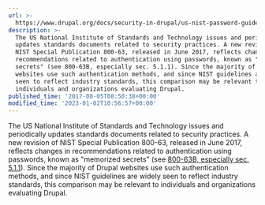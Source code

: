 ```yaml
---
url: >-
  https://www.drupal.org/docs/security-in-drupal/us-nist-password-guidelines-review
description: >-
  The US National Institute of Standards and Technology issues and periodically
  updates standards documents related to security practices. A new revision of
  NIST Special Publication 800-63, released in June 2017, reflects changes in
  recommendations related to authentication using passwords, known as "memorized
  secrets" (see 800-63B, especially sec. 5.1.1). Since the majority of Drupal
  websites use such authentication methods, and since NIST guidelines are widely
  seen to reflect industry standards, this comparison may be relevant to
  individuals and organizations evaluating Drupal.
published_time: '2017-08-05T08:50:38+00:00'
modified_time: '2023-01-02T10:56:57+00:00'
---
```

The US National Institute of Standards and Technology issues and periodically updates standards documents related to security practices. A new revision of NIST Special Publication 800-63, released in June 2017, reflects changes in recommendations related to authentication using passwords, known as "memorized secrets" (see [800-63B, especially sec. 5.1.1](https://pages.nist.gov/800-63-3/sp800-63b.html)). Since the majority of Drupal websites use such authentication methods, and since NIST guidelines are widely seen to reflect industry standards, this comparison may be relevant to individuals and organizations evaluating Drupal.